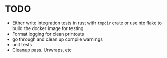 # TODO

- Either write integration tests in rust with `tmpdir` crate or use nix flake to build the docker image for testing
- Format logging for clean printouts
- go through and clean up compile warnings
- unit tests
- Cleanup pass. Unwraps, etc
